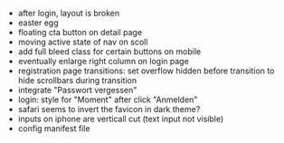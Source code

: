 - after login, layout is broken
- easter egg
- floating cta button on detail page
- moving active state of nav on scoll
- add full bleed class for certain buttons on mobile
- eventually enlarge right column on login page
- registration page transitions: set overflow hidden before transition to hide scrollbars during transition
- integrate "Passwort vergessen"
- login: style for "Moment" after click "Anmelden"
- safari seems to invert the favicon in dark theme?
- inputs on iphone are verticall cut (text input not visible)
- config manifest file
